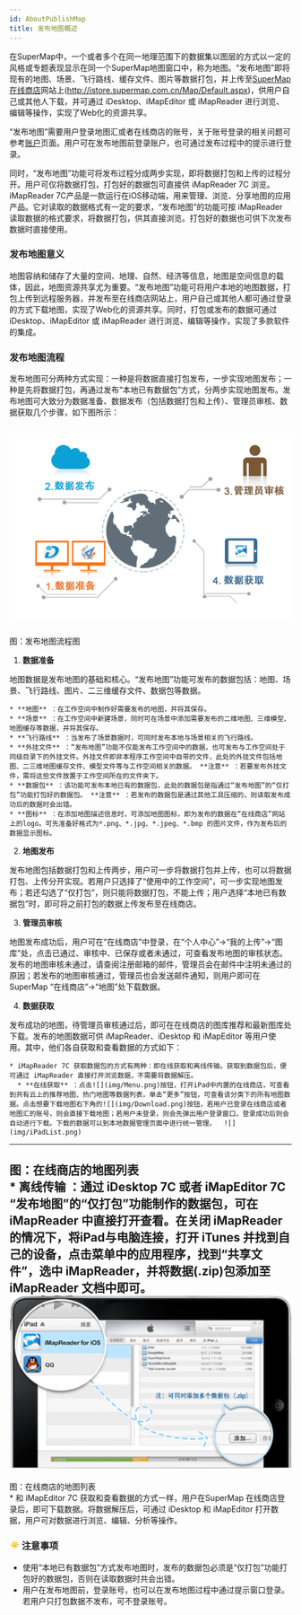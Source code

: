 ```yaml
---
id: AboutPublishMap
title: 发布地图概述
---
```

在SuperMap中，一个或者多个在同一地理范围下的数据集以图层的方式以一定的风格或专题表现显示在同一个SuperMap地图窗口中，称为地图。“发布地图”即将现有的地图、场景、飞行路线、缓存文件、图片等数据打包，并上传至[SuperMap在线商店](http://istore.supermap.com.cn/Map/Default.aspx)网站上(http://istore.supermap.com.cn/Map/Default.aspx)，供用户自己或其他人下载，并可通过
iDesktop、iMapEditor 或 iMapReader 进行浏览、编辑等操作，实现了Web化的资源共享。

“发布地图”需要用户登录地图汇或者在线商店的账号，关于账号登录的相关问题可参考[账户](../StartMenu/ItemAccountl)页面。用户可在发布地图前登录账户，也可通过发布过程中的提示进行登录。

同时，“发布地图”功能可将发布过程分成两步实现，即将数据打包和上传的过程分开。用户可仅将数据打包，打包好的数据包可直接供 iMapReader 7C
浏览。iMapReader 7C产品是一款运行在iOS移动端，用来管理、浏览、分享地图的应用产品。它对读取的数据格式有一定的要求，“发布地图”的功能可按
iMapReader 读取数据的格式要求，将数据打包，供其直接浏览。打包好的数据也可供下次发布数据时直接使用。

### 发布地图意义

地图容纳和储存了大量的空间、地理、自然、经济等信息，地图是空间信息的载体，因此，地图资源共享尤为重要。“发布地图”功能可将用户本地的地图数据，打包上传到远程服务器，并发布至在线商店网站上，用户自己或其他人都可通过登录的方式下载地图，实现了Web化的资源共享。同时，打包或发布的数据可通过
iDesktop、iMapEditor 或 iMapReader 进行浏览、编辑等操作，实现了多款软件的集成。

### 发布地图流程

发布地图可分两种方式实现：一种是将数据直接打包发布，一步实现地图发布；一种是先将数据打包，再通过发布“本地已有数据包”方式，分两步实现地图发布。发布地图可大致分为数据准备、数据发布（包括数据打包和上传）、管理员审核、数据获取几个步骤，如下图所示：

![](img/MapFlow.png)  
---  
图：发布地图流程图  
  
  1. **数据准备**

地图数据是发布地图的基础和核心。“发布地图”功能可发布的数据包括：地图、场景、飞行路线、图片、二三维缓存文件、数据包等数据。

    * **地图** ：在工作空间中制作好需要发布的地图，并将其保存。
    * **场景** ：在工作空间中新建场景，同时可在场景中添加需要发布的二维地图、三维模型、地图缓存等数据，并将其保存。
    * **飞行路线** ：当发布了场景数据时，可同时发布本地与场景相关的飞行路线。
    * **外挂文件** ：“发布地图”功能不仅能发布工作空间中的数据，也可发布与工作空间处于同级目录下的外挂文件。外挂文件即非本程序工作空间中自带的文件，此处的外挂文件包括地图、二三维地图缓存文件、模型文件等与工作空间相关的数据。 **注意** ：若要发布外挂文件，需将这些文件放置于工作空间所在的文件夹下。
    * **数据包** ：该功能可发布本地已有的数据包，此处的数据包是指通过“发布地图”的“仅打包”功能打包好的数据包。 **注意** ：若发布的数据包是通过其他工具压缩的，则读取发布成功后的数据时会出错。
    * **图标** ：在添加地图描述信息时，可添加地图图标，即为发布的数据在“在线商店”网站上的logo。可先准备好格式为*.png、*.jpg、*.jpeg、*.bmp 的图片文件，作为发布后的数据显示图标。
  2. **地图发布**

发布地图包括数据打包和上传两步，用户可一步将数据打包并上传，也可以将数据打包、上传分开实现。若用户只选择了“使用中的工作空间”，可一步实现地图发布；若还勾选了“仅打包”，则只能将数据打包，不能上传；用户选择“本地已有数据包”时，即可将之前打包的数据上传发布至在线商店。

  3. **管理员审核**

地图发布成功后，用户可在“在线商店”中登录，在“个人中心”→“我的上传”→“图库”处，点击已通过、审核中、已保存或者未通过，可查看发布地图的审核状态。发布的地图审核未通过，请查阅注册邮箱的邮件，管理员会在邮件中注明未通过的原因；若发布的地图审核通过，管理员也会发送邮件通知，则用户即可在
SuperMap “在线商店”→“地图”处下载数据。

  4. **数据获取**

发布成功的地图，待管理员审核通过后，即可在在线商店的图库推荐和最新图库处下载。发布的地图数据可供 iMapReader、iDesktop 和
iMapEditor 等用户使用。其中，他们各自获取和查看数据的方式如下：

    * iMapReader 7C 获取数据包的方式有两种：即在线获取和离线传输。获取到数据包后，便可通过 iMapReader 直接打开浏览数据，不需要将数据解压。 
      * **在线获取** ：点击![](img/Menu.png)按钮，打开iPad中内置的在线商店，可查看到共有云上的推荐地图、热门地图等数据列表，单击“更多”按钮，可查看该分类下的所有地图数据。点击想要下载地图右下角的![](img/Download.png)按钮，若用户已登录在线商店或者地图汇的账号，则会直接下载地图；若用户未登录，则会先弹出用户登录窗口，登录成功后则会自动进行下载。下载的数据可以到本地数据管理页面中进行统一管理。  ![](img/iPadList.png)  
---  
图：在线商店的地图列表  
      * **离线传输** ：通过 iDesktop 7C 或者 iMapEditor 7C “发布地图”的“仅打包”功能制作的数据包，可在 iMapReader 中直接打开查看。在关闭 iMapReader 的情况下，将iPad与电脑连接，打开 iTunes 并找到自己的设备，点击菜单中的应用程序，找到“共享文件”，选中 iMapReader，并将数据(.zip)包添加至 iMapReader 文档中即可。  ![](img/AddData.png)  
---  
图：在线商店的地图列表  
    * 和 iMapEditor 7C 获取和查看数据的方式一样，用户在SuperMap 在线商店登录后，即可下载数据。将数据解压后，可通过 iDesktop 和 iMapEditor 打开数据，用户可对数据进行浏览、编辑、分析等操作。

### ![](../img/note.png)注意事项

  * 使用“本地已有数据包”方式发布地图时，发布的数据包必须是“仅打包”功能打包好的数据包，否则在读取数据时共会出错。
  * 用户在发布地图前，登录账号，也可以在发布地图过程中通过提示窗口登录。若用户只打包数据不发布，可不登录账号。



